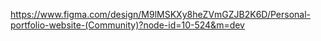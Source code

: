 https://www.figma.com/design/M9lMSKXy8heZVmGZJB2K6D/Personal-portfolio-website-(Community)?node-id=10-524&m=dev
